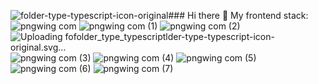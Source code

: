 ![folder-type-typescript-icon-original](https://github.com/kirill-k88/kirill-k88/assets/100775872/eda14a97-801e-4a1e-be44-8ac546ac9d36)### Hi there 👋
My frontend stack:
![pngwing com](https://github.com/kirill-k88/kirill-k88/assets/100775872/08697c37-5c7c-42c5-85bf-d793a828d258)
![pngwing com (1)](https://github.com/kirill-k88/kirill-k88/assets/100775872/f1f344ca-e22b-4428-ba6f-ed0162e40db9)
![pngwing com (2)](https://github.com/kirill-k88/kirill-k88/assets/100775872/b3065af2-e52c-474e-94cf-0e6ba05052e2)
![Uploading fo<svg xmlns="http://www.w3.org/2000/svg" viewBox="0 0 32 32"><title>folder_type_typescript</title><path d="M27.5,5.5H18.2L16.1,9.7H4.4V26.5H29.6V5.5Zm0,4.2H19.3l1.1-2.1h7.1Z" style="fill:#007acc"/><path d="M27.249,17.436a3.558,3.558,0,0,1,1.787,1.03,4.706,4.706,0,0,1,.685.916c.009.036-1.234.871-1.987,1.338-.027.018-.136-.1-.259-.281a1.62,1.62,0,0,0-1.343-.808c-.866-.059-1.424.395-1.42,1.152a1.048,1.048,0,0,0,.122.535c.191.395.544.631,1.656,1.111,2.046.88,2.922,1.461,3.466,2.286a4.147,4.147,0,0,1,.331,3.484,3.831,3.831,0,0,1-3.162,2.264,8.762,8.762,0,0,1-2.178-.023,5.252,5.252,0,0,1-2.908-1.515,5.049,5.049,0,0,1-.744-1.1,2.135,2.135,0,0,1,.263-.168c.127-.073.608-.349,1.062-.612l.821-.476.172.254A3.837,3.837,0,0,0,24.7,27.861a2.654,2.654,0,0,0,2.781-.141,1.242,1.242,0,0,0,.159-1.583c-.222-.318-.676-.585-1.964-1.143a7.073,7.073,0,0,1-2.69-1.656,3.769,3.769,0,0,1-.785-1.429,5.723,5.723,0,0,1-.05-1.824,3.483,3.483,0,0,1,2.931-2.713A7.239,7.239,0,0,1,27.249,17.436Zm-6.71,1.193.009,1.17h-3.72V30.37H14.2V19.8h-3.72V18.652a11.247,11.247,0,0,1,.032-1.18c.014-.018,2.277-.027,5.022-.023l4.995.014Z" style="fill:#fff"/><path d="M26.173,31a8.42,8.42,0,0,1-1.309-.087,5.743,5.743,0,0,1-3.177-1.665c-.49-.543-1.028-1.271-.8-1.661a1.149,1.149,0,0,1,.437-.341c.131-.075.611-.351,1.062-.613l1.205-.7.422.621a3.448,3.448,0,0,0,.913.885,2.208,2.208,0,0,0,2.239-.073.583.583,0,0,0,.213-.5.6.6,0,0,0-.129-.455,4.9,4.9,0,0,0-1.762-.976,7.5,7.5,0,0,1-2.85-1.77,4.255,4.255,0,0,1-.9-1.629,6.13,6.13,0,0,1-.057-2.046A3.982,3.982,0,0,1,24.992,16.9a7.616,7.616,0,0,1,2.372.069h0a4.063,4.063,0,0,1,2.016,1.162,4.952,4.952,0,0,1,.8,1.128c.09.35.11.433-2.2,1.864l-.158.1-.193-.033c-.161-.031-.31-.122-.555-.484a1.151,1.151,0,0,0-.981-.6.962.962,0,0,0-.732.189.628.628,0,0,0-.178.483.584.584,0,0,0,.072.324c.117.241.348.424,1.419.888,2.142.922,3.069,1.543,3.675,2.461a4.657,4.657,0,0,1,.379,3.916,4.283,4.283,0,0,1-3.53,2.566A6.681,6.681,0,0,1,26.173,31Zm-4.237-3.007a6.434,6.434,0,0,0,.46.615,4.761,4.761,0,0,0,2.637,1.365,8.512,8.512,0,0,0,2.011.022,3.375,3.375,0,0,0,2.8-1.964,3.684,3.684,0,0,0-.284-3.051c-.489-.74-1.31-1.273-3.256-2.111-1.114-.482-1.624-.775-1.9-1.343a1.5,1.5,0,0,1-.171-.743,1.558,1.558,0,0,1,.48-1.182,1.883,1.883,0,0,1,1.45-.446,2.08,2.08,0,0,1,1.657.945c.462-.3.952-.623,1.261-.836-.115-.147-.266-.334-.4-.474a3.1,3.1,0,0,0-1.554-.892,6.876,6.876,0,0,0-1.964-.058,3.017,3.017,0,0,0-2.553,2.344,5.439,5.439,0,0,0,.044,1.6,3.314,3.314,0,0,0,.674,1.23,6.656,6.656,0,0,0,2.529,1.542c1.393.6,1.879.9,2.166,1.307a1.72,1.72,0,0,1-.227,2.211,3.116,3.116,0,0,1-3.326.21A4.325,4.325,0,0,1,23.3,27.2l-.438.255Zm-4.629,2.855H13.72V20.278H10V18.652c0-1.24.007-1.381.175-1.523a.243.243,0,0,1,.041-.033l0,0h0c.21-.129.9-.13,5.314-.121L21,16.987l.032,3.29H17.306Zm-2.632-.955h1.677V19.323h3.716l-.013-1.383-4.524-.013c-2.207,0-3.844,0-4.568.01,0,.182-.007.423-.007.714v.671h3.72Z" style="fill:#007acc"/></svg>lder-type-typescript-icon-original.svg…]()
![pngwing com (3)](https://github.com/kirill-k88/kirill-k88/assets/100775872/48ef0805-e035-4e62-90c2-a538ef47686d)
![pngwing com (4)](https://github.com/kirill-k88/kirill-k88/assets/100775872/4ff4226a-f4e3-41ad-82ba-93c2b1b42362)
![pngwing com (5)](https://github.com/kirill-k88/kirill-k88/assets/100775872/ddc0cd7f-9d9a-4d34-a18b-9d95714e4acf)
![pngwing com (6)](https://github.com/kirill-k88/kirill-k88/assets/100775872/95bec68b-d857-4190-a1fc-67ecdee7c44f)
![pngwing com (7)](https://github.com/kirill-k88/kirill-k88/assets/100775872/f9e77508-475f-4f77-860e-8a7de2256bef)


<!--
**kirill-k88/kirill-k88** is a ✨ _special_ ✨ repository because its `README.md` (this file) appears on your GitHub profile.

Here are some ideas to get you started:

- 🔭 I’m currently working on ...
- 🌱 I’m currently learning ...
- 👯 I’m looking to collaborate on ...
- 🤔 I’m looking for help with ...
- 💬 Ask me about ...
- 📫 How to reach me: ...
- 😄 Pronouns: ...
- ⚡ Fun fact: ...
-->
